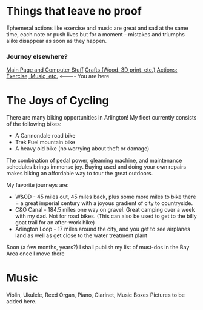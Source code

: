 # Things that leave no proof
Ephemeral actions like exercise and music are great and sad at the same time, each note or push lives but for a moment - mistakes and triumphs alike disappear as soon as they happen.

### Journey elsewhere?
[Main Page and Computer Stuff](https://nke5ka.github.io/)
[Crafts (Wood, 3D print, etc.)](https://nke5ka.github.io/crafts.md)
[Actions: Exercise, Music, etc.](https://nke5ka.github.io/thingsthatleavenoproof.md) <---- You are here

# The Joys of Cycling
There are many biking opportunities in Arlington!  My fleet currently consists of the following bikes:  
* A Cannondale road bike
* Trek Fuel mountain bike
* A heavy old bike (no worrying about theft or damage)

The combination of pedal power, gleaming machine, and maintenance schedules brings immense joy.  Buying used and doing your own repairs makes biking an affordable way to tour the great outdoors.

My favorite journeys are:  
* W&OD - 45 miles out, 45 miles back, plus some more miles to bike there = a great imperial century with a joyous gradient of city to countryside.
* C&O Canal - 184.5 miles one way on gravel.  Great camping over a week with my dad.  Not for road bikes.  (This can also be used to get to the billy goat trail for an after-work hike)
* Arlington Loop - 17 miles around the city, and you get to see airplanes land as well as get close to the water treatment plant

Soon (a few months, years?) I shall publish my list of must-dos in the Bay Area once I move there

# Music
Violin, Ukulele, Reed Organ, Piano, Clarinet, Music Boxes
Pictures to be added here.